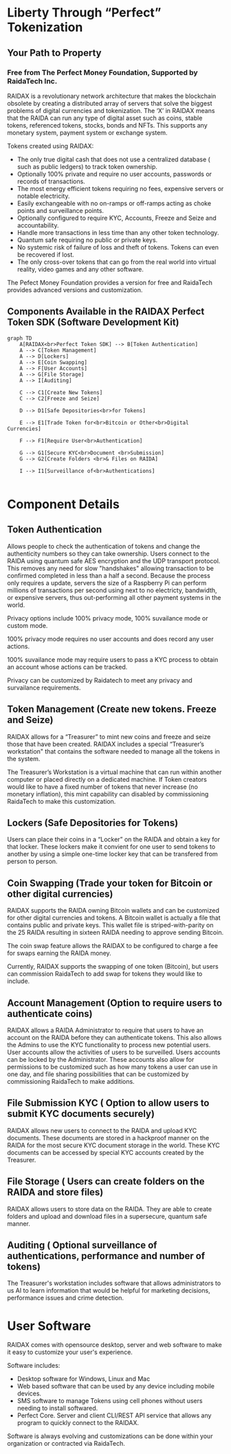 # Liberty Through “Perfect” Tokenization
## Your Path to Property
### Free from The Perfect Money Foundation, Supported by RaidaTech Inc.

RAIDAX is a revolutionary network architecture that makes the blockchain obsolete by creating a distributed array of 
servers that solve the biggest problems of digital currencies and tokenization. 
The ‘X’ in RAIDAX means that the RAIDA can run any type of digital asset such as coins, stable tokens, referenced tokens, 
  stocks, bonds and NFTs. This supports any monetary system, payment system or exchange system. 


Tokens created using RAIDAX: 
* The only true digital cash that does not use a centralized database ( such as public ledgers) to track token ownership.
* Optionally 100% private and require no user accounts, passwords or records of transactions.  
* The most energy efficient tokens requiring no fees, expensive servers or notable electricity. 
* Easily exchangeable with no on-ramps or off-ramps acting as choke points and surveillance points. 
* Optionally configured to require KYC, Accounts, Freeze and Seize and accountability.
* Handle more transactions in less time than any other token technology. 
* Quantum safe requiring no public or private keys. 
* No systemic risk of failure of loss and theft of tokens. Tokens can even be recovered if lost.
* The only cross-over tokens that can go from the real world into virtual reality, video games and any other software. 

The Pefect Money Foundation provides a version for free and RaidaTech provides advanced versions and customization.

## Components Available in the RAIDAX Perfect Token SDK (Software Development Kit)  

```mermaid
graph TD
    A[RAIDAX<br>Perfect Token SDK] --> B[Token Authentication]
    A --> C[Token Management]
    A --> D[Lockers]
    A --> E[Coin Swapping]
    A --> F[User Accounts]
    A --> G[File Storage]
    A --> I[Auditing]
    
    C --> C1[Create New Tokens]
    C --> C2[Freeze and Seize]
    
    D --> D1[Safe Depositories<br>for Tokens]
    
    E --> E1[Trade Token for<br>Bitcoin or Other<br>Digital Currencies]
    
    F --> F1[Require User<br>Authentication]
    
    G --> G1[Secure KYC<br>Document <br>Submission]
    G --> G2[Create Folders <br>& Files on RAIDA]
    
    I --> I1[Surveillance of<br>Authentications]
    
```
# Component Details
## Token Authentication
Allows people to check the authentication of tokens and change the authenticity numbers so they can take ownership. 
Users connect to the RAIDA using quantum safe AES encryption and the UDP transport protocol. This removes any need for 
slow "handshakes" allowing transaction to be confirmed completed in less than a half a second. Because the process
only requires a update, servers the size of a Raspberry Pi can perform millions of transactions per second using next to no electricty, 
bandwidth, or expensive servers, thus out-performing all other payment systems in the world. 

Privacy options include 100% privacy mode, 100% suvailance mode or custom mode. 

100% privacy mode requires no user accounts and does record any user actions. 

100% suvailance mode may require users to pass a KYC process to obtain an account whose actions can be tracked. 

Privacy can be customized by Raidatech to meet any privacy and survailance requirements. 

## Token Management (Create new tokens. Freeze and Seize)
RAIDAX allows for a “Treasurer” to mint new coins and freeze and seize those that have been created. 
RAIDAX includes a special “Treasurer’s workstation" that contains the software needed to manage all the tokens in the system.

The Treasurer’s Workstation is a virtual machine that can run within another computer or placed directly on a dedicated machine. 
If Token creators would like to have a fixed number of tokens that never increase (no monetary inflation), this mint capability 
can disabled by commissioning RaidaTech to make this customization.  

## Lockers (Safe Depositories for Tokens)
Users can place their coins in a “Locker” on the RAIDA and obtain a key for that locker. These lockers make it convient
for one user to send tokens to another by using a simple one-time locker key that can be transfered from person to person.

## Coin Swapping (Trade your token for Bitcoin or other digital currencies)
RAIDAX supports the RAIDA owning Bitcoin wallets and can be customized for other digital currencies and tokens. 
A Bitcoin wallet is actually a file that contains public and private keys. 
This wallet file is striped-with-parity on the 25 RAIDA resulting in sixteen RAIDA needing to approve sending Bitcoin.

The coin swap feature allows the RAIDAX to be configured to charge a fee for swaps earning the RAIDA money.

Currently, RAIDAX supports the swapping of one token (Bitcoin), but users can commission RaidaTech to add swap for tokens they would like to include.

## Account Management (Option to require users to authenticate coins) 
RAIDAX allows a RAIDA Administrator to require that users to have an account on the RAIDA before they can authenticate tokens. 
This also allows the Admins to use the KYC functionality to process new potential users.
User accounts allow the activities of users to be surveilled. Users accounts can be locked by the Administrator. 
These accounts also allow for permissions to be customized such as how many tokens a user can use in one day, 
and file sharing possibilities that can be customized by commissioning RaidaTech to make additions. 

## File Submission KYC ( Option to allow users to submit KYC documents securely)
RAIDAX allows new users to connect to the RAIDA and upload KYC documents. 
These documents are stored in a hackproof manner on the RAIDA for the most secure KYC document storage in the world. 
These KYC documents can be accessed by special KYC accounts created by the Treasurer. 

## File Storage ( Users can create folders on the RAIDA and store files) 
RAIDAX allows users to store data on the RAIDA. They are able to create folders and upload and download files
in a supersecure, quantum safe manner. 

## Auditing ( Optional surveillance of authentications, performance and number of tokens)
The Treasurer's workstation includes software that allows administrators to us AI to learn information that would be helpful
for marketing decisions, performance issues and crime detection. 

# User Software
RAIDAX comes with opensource desktop, server and web software to make it easy to customize your user's experience. 

Software includes: 
* Desktop software for Windows, Linux and Mac
* Web based software that can be used by any device including mobile devices.
* SMS software to manage Tokens using cell phones without users needing to install softwared.
* Perfect Core. Server and client CLI/REST API service that allows any program to quickly connect to the RAIDAX.

Software is always evolving and customizations can be done within your organization or contracted via RaidaTech. 
